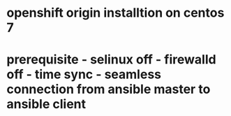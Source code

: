 # openshift origin installtion on centos 7
# prerequisite - selinux off - firewalld off - time sync - seamless connection from ansible master to ansible client
